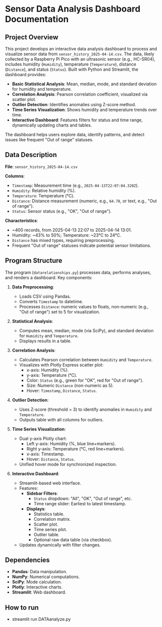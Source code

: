 # Sensor Data Analysis Dashboard Documentation

## Project Overview

This project develops an interactive data analysis dashboard to process and visualize sensor data from `sensor_history_2025-04-14.csv`. The data, likely collected by a Raspberry Pi Pico with an ultrasonic sensor (e.g., HC-SR04), includes humidity (`Humidity`), temperature (`Temperature`), distance (`Distance`), and status (`Status`). Built with Python and Streamlit, the dashboard provides:

- **Basic Statistical Analysis**: Mean, median, mode, and standard deviation for humidity and temperature.
- **Correlation Analysis**: Pearson correlation coefficient, visualized via scatter plot.
- **Outlier Detection**: Identifies anomalies using Z-score method.
- **Time Series Visualization**: Shows humidity and temperature trends over time.
- **Interactive Dashboard**: Features filters for status and time range, dynamically updating charts and tables.

The dashboard helps users explore data, identify patterns, and detect issues like frequent "Out of range" statuses.

## Data Description

**File**: `sensor_history_2025-04-14.csv`

**Columns**:
- `Timestamp`: Measurement time (e.g., `2025-04-13T22:07:04.320Z`).
- `Humidity`: Relative humidity (%).
- `Temperature`: Temperature (°C).
- `Distance`: Distance measurement (numeric, e.g., `64.78`, or text, e.g., "Out of range").
- `Status`: Sensor status (e.g., "OK", "Out of range").

**Characteristics**:
- ~400 records, from 2025-04-13 22:07 to 2025-04-14 13:01.
- Humidity: ~43% to 50%; Temperature: ~23°C to 24°C.
- `Distance` has mixed types, requiring preprocessing.
- Frequent "Out of range" statuses indicate potential sensor limitations.

## Program Structure

The program (`datarelationships.py`) processes data, performs analyses, and renders a dashboard. Key components:

1. **Data Preprocessing**:
   - Loads CSV using Pandas.
   - Converts `Timestamp` to datetime.
   - Processes `Distance`: numeric values to floats, non-numeric (e.g., "Out of range") set to 5 for visualization.

2. **Statistical Analysis**:
   - Computes mean, median, mode (via SciPy), and standard deviation for `Humidity` and `Temperature`.
   - Displays results in a table.

3. **Correlation Analysis**:
   - Calculates Pearson correlation between `Humidity` and `Temperature`.
   - Visualizes with Plotly Express scatter plot:
     - x-axis: Humidity (%).
     - y-axis: Temperature (°C).
     - Color: `Status` (e.g., green for "OK", red for "Out of range").
     - Size: Numeric `Distance` (non-numeric as 5).
     - Hover: `Timestamp`, `Distance`, `Status`.

4. **Outlier Detection**:
   - Uses Z-score (threshold = 3) to identify anomalies in `Humidity` and `Temperature`.
   - Outputs table with all columns for outliers.

5. **Time Series Visualization**:
   - Dual y-axis Plotly chart:
     - Left y-axis: Humidity (%, blue line+markers).
     - Right y-axis: Temperature (°C, red line+markers).
     - x-axis: Timestamp.
     - Hover: `Distance`, `Status`.
   - Unified hover mode for synchronized inspection.

6. **Interactive Dashboard**:
   - Streamlit-based web interface.
   - Features:
     - **Sidebar Filters**:
       - `Status` dropdown: "All", "OK", "Out of range", etc.
       - Time range slider: Earliest to latest timestamp.
     - **Displays**:
       - Statistics table.
       - Correlation matrix.
       - Scatter plot.
       - Time series plot.
       - Outlier table.
       - Optional raw data table (via checkbox).
   - Updates dynamically with filter changes.

## Dependencies

- **Pandas**: Data manipulation.
- **NumPy**: Numerical computations.
- **SciPy**: Mode calculation.
- **Plotly**: Interactive charts.
- **Streamlit**: Web dashboard.

## How to run
- streamlit run DATAanalyze.py
